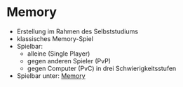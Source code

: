 # Memory

- Erstellung im Rahmen des Selbststudiums
- klassisches Memory-Spiel
- Spielbar:
    - alleine (Single Player)
    - gegen anderen Spieler (PvP)
    - gegen Computer (PvC) in drei Schwierigkeitsstufen
- Spielbar unter: [Memory](https://mandy-blaschke.de/assets/projects/memory-v1/#/home)


